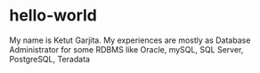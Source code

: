 # hello-world

My name is Ketut Garjita. 
My experiences are mostly as Database Administrator for some RDBMS like Oracle, mySQL, SQL Server, PostgreSQL, Teradata
